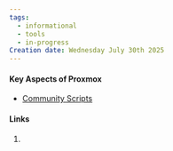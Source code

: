```yaml
---
tags:
  - informational
  - tools
  - in-progress
Creation date: Wednesday July 30th 2025
---
```

#### Key Aspects of Proxmox
- [Community Scripts](https://community-scripts.github.io/ProxmoxVE/ )
#### Links
1. 
